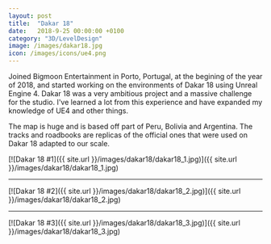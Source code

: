 ```yaml
---
layout: post
title:  "Dakar 18"
date:   2018-9-25 00:00:00 +0100
category: "3D/LevelDesign"
image: /images/dakar18.jpg
icon: /images/icons/ue4.png
---
```


Joined Bigmoon Entertainment in Porto, Portugal, at the begining of the year of 2018, and started working on the environments of Dakar 18 using Unreal Engine 4. Dakar 18 was a very ambitious project and a massive challenge for the studio. I've learned a lot from this experience and have expanded my knowledge of UE4 and other things.

The map is huge and is based off part of Peru, Bolivia and Argentina. The tracks and roadbooks are replicas of the official ones that were used on Dakar 18 adapted to our scale.

[![Dakar 18 #1]({{ site.url }}/images/dakar18/dakar18_1.jpg)]({{ site.url }}/images/dakar18/dakar18_1.jpg)
<hr>
[![Dakar 18 #2]({{ site.url }}/images/dakar18/dakar18_2.jpg)]({{ site.url }}/images/dakar18/dakar18_2.jpg)
<hr>
[![Dakar 18 #3]({{ site.url }}/images/dakar18/dakar18_3.jpg)]({{ site.url }}/images/dakar18/dakar18_3.jpg)

